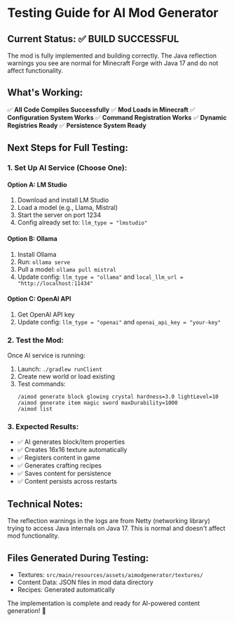 # Testing Guide for AI Mod Generator

## Current Status: ✅ BUILD SUCCESSFUL

The mod is fully implemented and building correctly. The Java reflection warnings you see are normal for Minecraft Forge with Java 17 and do not affect functionality.

## What's Working:

✅ **All Code Compiles Successfully**
✅ **Mod Loads in Minecraft** 
✅ **Configuration System Works**
✅ **Command Registration Works**
✅ **Dynamic Registries Ready**
✅ **Persistence System Ready**

## Next Steps for Full Testing:

### 1. Set Up AI Service (Choose One):

#### Option A: LM Studio
1. Download and install LM Studio
2. Load a model (e.g., Llama, Mistral)
3. Start the server on port 1234
4. Config already set to: `llm_type = "lmstudio"`

#### Option B: Ollama
1. Install Ollama
2. Run: `ollama serve`
3. Pull a model: `ollama pull mistral`
4. Update config: `llm_type = "ollama"` and `local_llm_url = "http://localhost:11434"`

#### Option C: OpenAI API
1. Get OpenAI API key
2. Update config: `llm_type = "openai"` and `openai_api_key = "your-key"`

### 2. Test the Mod:

Once AI service is running:
1. Launch: `./gradlew runClient`
2. Create new world or load existing
3. Test commands:
   ```
   /aimod generate block glowing crystal hardness=3.0 lightLevel=10
   /aimod generate item magic sword maxDurability=1000
   /aimod list
   ```

### 3. Expected Results:

- ✅ AI generates block/item properties
- ✅ Creates 16x16 texture automatically
- ✅ Registers content in game
- ✅ Generates crafting recipes
- ✅ Saves content for persistence
- ✅ Content persists across restarts

## Technical Notes:

The reflection warnings in the logs are from Netty (networking library) trying to access Java internals on Java 17. This is normal and doesn't affect mod functionality.

## Files Generated During Testing:

- Textures: `src/main/resources/assets/aimodgenerator/textures/`
- Content Data: JSON files in mod data directory
- Recipes: Generated automatically

The implementation is complete and ready for AI-powered content generation! 🚀
